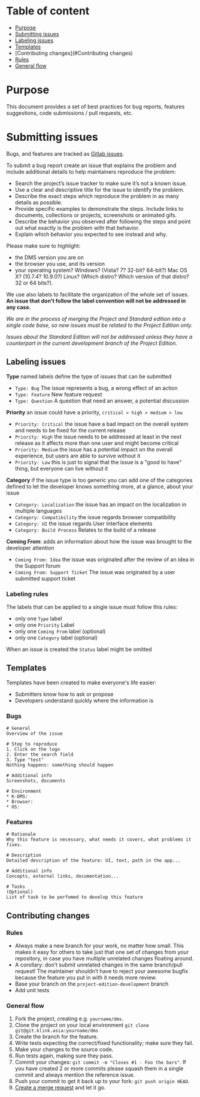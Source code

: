# Table of content
* [Purpose](#purpose)
* [Submitting issues](#submitting-issues)
 * [Labeling issues](#labelling-issues)
 * [Templates](#templates)
* [Contributing changes](#Contributing changes)
 * [Rules](#rules) 
 * [General flow](#general-flow)

# Purpose

This document provides a set of best practices for bug reports, features suggestions, code submissions / pull requests, etc.

# Submitting issues

Bugs, and features are tracked as [Gitlab issues](https://git.klink.asia/klinkdms/dms/issues).

To submit a bug report create an issue that explains the problem and include additional details to help maintainers reproduce the problem:
- Search the project’s issue tracker to make sure it’s not a known issue.
- Use a clear and descriptive title for the issue to identify the problem.
- Describe the exact steps which reproduce the problem in as many details as possible.
- Provide specific examples to demonstrate the steps. Include links to documents, collections or projects, screenshots or animated gifs.
- Describe the behavior you observed after following the steps and point out what exactly is the problem with that behavior.
- Explain which behavior you expected to see instead and why.

Please make sure to highlight:
- the DMS version you are on
- the browser you use, and its version
- your operating system? Windows? (Vista? 7? 32-bit? 64-bit?) Mac OS X? (10.7.4? 10.9.0?) Linux? (Which distro? Which version of that distro? 32 or 64 bits?).

We use also labels to facilitate the organization of the whole set of issues. **An issue that don't follow the label convention will not be addressed in any case.**

_We are in the process of merging the Project and Standard edition into a single code base, so new issues must be related to the Project Edition only._ 

_Issues about the Standard Edition will not be addressed unless they have a counterpart in the current development branch of the Project Edition._

## Labeling issues

**Type** named labels define the type of issues that can be submitted

- `Type: Bug` The issue represents a bug, a wrong effect of an action
- `Type: Feature` New feature request 
- `Type: Question` A question that need an answer, a potential discussion 

**Priority** an issue could have a priority, `critical > high > medium > low`

- `Priority: Critical` the issue have a bad impact on the overall system and needs to be fixed for the current release
- `Priority: High` the issue needs to be addressed at least in the next release as it affects more than one user and might become critical
- `Priority: Medium` the issue has a potential impact on the overall experience, but users are able to survive without it
- `Priority: Low` this is just to signal that the issue is a "good to have" thing, but everyone can live without it

**Category** if the issue type is too generic you can add one of the categories defined to let the developer knows something more, at a glance, about your issue 

- `Category: Localization` the issue has an impact on the localization in multiple languages
- `Category: Compatibility` the issue regards browser compatibility 
- `Category: UI` the issue regards User Interface elements
- `Category: Build Process` Relates to the build of a release 

**Coming From**: adds an information about how the issue was brought to the developer attention

- `Coming From: Idea` the issue was originated after the review of an idea in the Support forum
- `Coming From: Support Ticket` The issue was originated by a user submitted support ticket

### Labeling rules

The labels that can be applied to a single issue must follow this rules:

- only one `Type` label
- only one `Priority` Label
- only one `Coming From` label (optional)
- only one `Category` label (optional)

When an issue is created the `Status` label might be omitted

## Templates

Templates have been created to make everyone's life easier:

* Submitters know how to ask or propose
* Developers understand quickly where the information is

### Bugs
```
# General
Overview of the issue

# Step to reproduce
1. Click on the logo
2. Enter the search field
3. Type "test"
Nothing happens: something should happen

# Additional info
Screenshots, documents

# Environment
* K-DMS:
* Browser:
* OS:
```

### Features
```
# Rationale
Why this feature is necessary, what needs it covers, what problems it fixes.

# Description
Detailed description of the feature: UI, text, path in the app...

# Additional info
Concepts, external links, documentation...

# Tasks
(Optional)
List of task to be perfomed to develop this feature

```
## Contributing changes

### Rules

- Always make a new branch for your work, no matter how small. This makes it easy for others to take just that one set of changes from your repository, in case you have multiple unrelated changes floating around.
- A corollary: don’t submit unrelated changes in the same branch/pull request! The maintainer shouldn’t have to reject your awesome bugfix because the feature you put in with it needs more review.
- Base your branch on the `project-edition-development` branch
- Add unit tests

### General flow

1. Fork the project, creating e.g. `yourname/dms`.
2. Clone the project on your local environment `git clone git@git.klink.asia:yourname/dms`
3. Create the branch for the feature.
4. Write tests expecting the correct/fixed functionality; make sure they fail.
5. Make your changes to the source code.
6. Run tests again, making sure they pass.
7. Commit your changes: `git commit -m "Closes #1 - Foo the bars"`. If you have created 2 or more commits please squash them in a single commit and always mention the reference issue.
8. Push your commit to get it back up to your fork: `git push origin HEAD`.
9. [Create a merge request](https://git.klink.asia/klinkdms/dms/merge_requests/new) and let it go.

